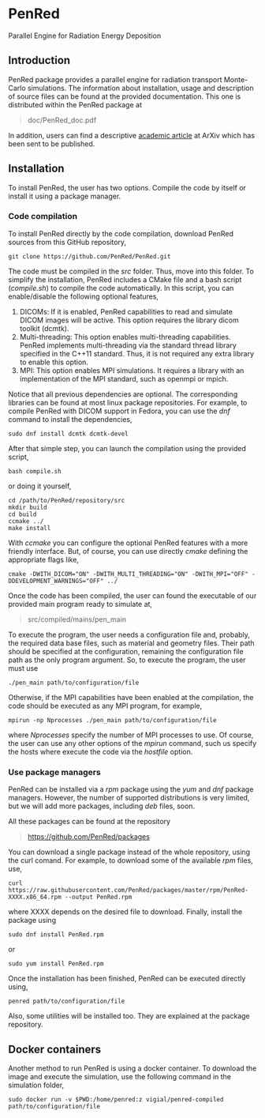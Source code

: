 # PenRed
Parallel Engine for Radiation Energy Deposition


## Introduction

PenRed package provides a parallel engine for radiation transport Monte-Carlo simulations. The information about installation, usage and description of source files can be found at the provided documentation. This one is distributed within the PenRed package at

> doc/PenRed_doc.pdf

In addition, users can find a descriptive [academic article](https://arxiv.org/abs/2003.00796) at ArXiv which has been sent to be published.



## Installation

To install PenRed, the user has two options. Compile the code by itself or install it using a package manager.

### Code compilation

To install PenRed directly by the code compilation, download PenRed sources from this GitHub repository,

```
git clone https://github.com/PenRed/PenRed.git
```

The code must be compiled in the *src* folder. Thus, move into this folder. To simplify the installation, PenRed includes a CMake file and a bash script (*compile.sh*) to compile the code automatically. In this script, you can enable/disable the following optional features,

1. DICOMs: If it is enabled, PenRed capabilities to read and simulate DICOM images will be active. This option requires the library dicom toolkit (dcmtk).
2. Multi-threading: This option enables multi-threading capabilities. PenRed implements multi-threading via the standard thread library specified in the C++11 standard. Thus, it is not required any extra library to enable this option.
3. MPI: This option enables MPI simulations. It requires a library with an implementation of the MPI standard, such as openmpi or mpich.

Notice that all previous dependencies are optional. The corresponding libraries can be found at most linux package repositories. For example, to compile PenRed with DICOM support in Fedora, you can use the *dnf* command to install the dependencies,

```
sudo dnf install dcmtk dcmtk-devel
```

After that simple step, you can launch the compilation using the provided script,
```
bash compile.sh
```

or doing it yourself,

```
cd /path/to/PenRed/repository/src
mkdir build
cd build
ccmake ../
make install
```

With *ccmake* you can configure the optional PenRed features with a more friendly interface. But, of course, you can use directly *cmake* defining the appropriate flags like,

```
cmake -DWITH_DICOM="ON" -DWITH_MULTI_THREADING="ON" -DWITH_MPI="OFF" -DDEVELOPMENT_WARNINGS="OFF" ../
```

Once the code has been compiled, the user can found the executable of our provided main program ready to simulate at,

> src/compiled/mains/pen_main

To execute the program, the user needs a configuration file and, probably, the required data base files, such as material and geometry files. Their path should be specified at the configuration, remaining the configuration file path as the only program argument. So, to execute the program, the user must use 

```
./pen_main path/to/configuration/file
```

Otherwise, if the MPI capabilities have been enabled at the compilation, the code should be executed as any MPI program, for example,

```
mpirun -np Nprocesses ./pen_main path/to/configuration/file
```

where *Nprocesses* specify the number of MPI processes to use. Of course, the user can use any other options of the *mpirun* command, such us specify the hosts where execute the code via the *hostfile* option.

### Use package managers

PenRed can be installed via a *rpm* package using the *yum* and *dnf* package managers. However, the number of supported distributions is very limited, but we will add more packages, including *deb* files, soon. 

All these packages can be found at the repository 

> https://github.com/PenRed/packages

You can download a single package instead of the whole repository, using the curl comand. For example, to 
download some of the available *rpm* files, use,

```
curl https://raw.githubusercontent.com/PenRed/packages/master/rpm/PenRed-XXXX.x86_64.rpm --output PenRed.rpm
```

where XXXX depends on the desired file to download. Finally, install the package using

```
sudo dnf install PenRed.rpm
```

or

```
sudo yum install PenRed.rpm
```

Once the installation has been finished, PenRed can be executed directly using,

```
penred path/to/configuration/file
```

Also, some utilities will be installed too. They are explained at the package repository.

## Docker containers

Another method to run PenRed is using a docker container. To download the image and execute the simulation, use the following command in the simulation folder,

```
sudo docker run -v $PWD:/home/penred:z vigial/penred-compiled path/to/configuration/file
```

